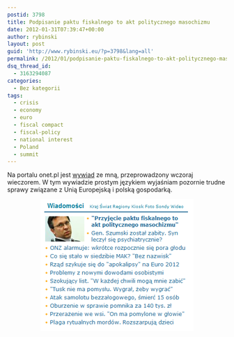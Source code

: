 ```yaml
---
postid: 3798
title: Podpisanie paktu fiskalnego to akt politycznego masochizmu
date: 2012-01-31T07:39:47+00:00
author: rybinski
layout: post
guid: 'http://www.rybinski.eu/?p=3798&lang=all'
permalink: /2012/01/podpisanie-paktu-fiskalnego-to-akt-politycznego-masochizmu/
dsq_thread_id:
  - 3163294087
categories:
  - Bez kategorii
tags:
  - crisis
  - economy
  - euro
  - fiscal compact
  - fiscal-policy
  - national interest
  - Poland
  - summit
---
```

Na portalu onet.pl jest [wywiad](http://wiadomosci.onet.pl/tylko-w-onecie/rybinski-przyjecie-paktu-fiskalnego-to-akt-polityc,1,5012900,wiadomosc.html) ze mną, przeprowadzony wczoraj wieczorem. W tym wywiadzie prostym językiem wyjaśniam pozornie trudne sprawy związane z Unią Europejską i polską gospodarką.

<p style="text-align: center;">
  <img class="aligncenter" title="onet_pact" src="../wp-content/uploads/onet_pact.png" alt="onet_pact" width="350" height="303" />
</p>
